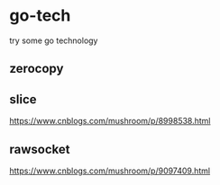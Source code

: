 # go-tech
try some go technology

## zerocopy

## slice
https://www.cnblogs.com/mushroom/p/8998538.html

## rawsocket
https://www.cnblogs.com/mushroom/p/9097409.html